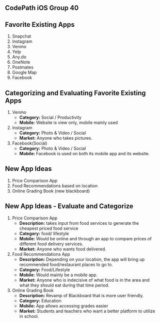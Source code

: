 ## CodePath iOS Group 40

## Favorite Existing Apps
1. Snapchat
2. Instagram
3. Venmo
4. Yelp
5. Any.do
6. OneNote
7. Postmates
8. Google Map
9. Facebook

## Categorizing and Evaluating Favorite Existing Apps
1. Venmo
    - **Category:** Social / Productivity
    - **Mobile:** Website is view only, mobile mainly used
3. Instagram
    - **Category:** Photo & Video / Social 
    - **Market:** Anyone who takes pictures.
4. Facebook(Social)
    - **Category:** Photo & Video / Social 
    - **Mobile:** Facebook is used on both its mobile app and its website.


## New App Ideas
1. Price Comparison App
2. Food Recommendations based on location
3. Online Grading Book (new blackboard)

## New App Ideas - Evaluate and Categorize
1. Price Comparison App
    - **Description:** takes input from food services to generate the cheapest priced food service
    - **Category:** food/ lifestyle
    - **Mobile:**  Would be online and through an app to compare prices of different food delivery services.
    - **Market:** Anyone who wants food delivered.
2. Food Recommendations App
    - **Description:** Depending on your location, the app will bring up recommended food/restaurant places to go to.
    - **Category:** Food/Lifestyle
    - **Mobile:** Would mainly be a mobile app.
    - **Market:** Anyone who is indecisive of what food is in the area and what they should eat during that time period.
4. Online Grading Book
    - **Description:** Revamp of Blackboard that is more user friendly.
    - **Category:** Education
    - **Mobile:** App allows accessing grades easier
    - **Market:** Students and teachers who want a better platform to utilize in school.
